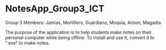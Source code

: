 # NotesApp_Group3_ICT

Group 3 Members: Jamias, Mortillero, Guardiano, Moquia, Arbon, Magadia

The purpose of the application is to help students make notes on their personal computer while being offline. To install and use it, convert it to ".exe" to make notes.
